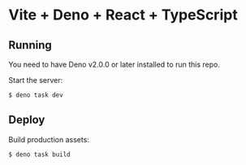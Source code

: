 # Vite + Deno + React + TypeScript

## Running

You need to have Deno v2.0.0 or later installed to run this repo.

Start the server:

```
$ deno task dev
```

## Deploy

Build production assets:

```
$ deno task build
```
